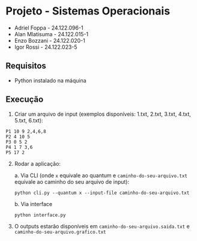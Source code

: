 # Projeto - Sistemas Operacionais

-   Adriel Foppa - 24.122.096-1
-   Alan Mlatisuma - 24.122.015-1
-   Enzo Bozzani - 24.122.020-1
-   Igor Rossi - 24.122.023-5

## Requisitos

-   Python instalado na máquina

## Execução

1. Criar um arquivo de input (exemplos disponíveis: 1.txt, 2.txt, 3.txt, 4.txt, 5.txt, 6.txt):

```
P1 10 9 2,4,6,8
P2 4 10 5
P3 0 5 2
P4 1 7 3,6
P5 17 2
```

2. Rodar a aplicação:

    a. Via CLI (onde `x` equivale ao quantum e `caminho-do-seu-arquivo.txt` equivale ao caminho do seu arquivo de input):

    ```
    python cli.py --quantum x --input-file caminho-do-seu-arquivo.txt
    ```

    b. Via interface

    ```
    python interface.py
    ```

3. O outputs estarão disponíveis em `caminho-do-seu-arquivo.saida.txt` e `caminho-do-seu-arquivo.grafico.txt`
